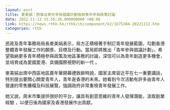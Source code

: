 ```yaml
---
layout: post
title: 麥美娟：將推出青年參與倡議計劃吸納青年參與政策討論
date: 2022-11-12 15:56:26.000000000 +08:00
link: https://news.rthk.hk/rthk/ch/component/k2/1675304-20221112.htm
categories: rthk
---
```


民政及青年事務局局長麥美娟表示，局方正積極著手制訂青年發展藍圖，勾劃香港整體青年發展工作的願景、目標及行動。當局即將推出「青年參與倡議計劃」，希望吸納更多青年積極參與政策及地區事務的討論，深信可以為青年創造更多機會，並培育成為愛國愛港、具備國際視野的新一代 。 

麥美娟出席中西區地區嘉年華開幕禮致辭時說，國家主席習近平在七一重要講話，特別提出要關心關愛青年人，青年是香港的未來。她看到今次活動有許多由青年人營運的零售攤檔及科技展覽，強調政府非常重視青年發展工作。

她又說，周末市集提供很好的平台，讓具有創意思維的青年人發揮潛能，汲取創業經驗 ，以便日後為國家及香港發展作出貢獻。
